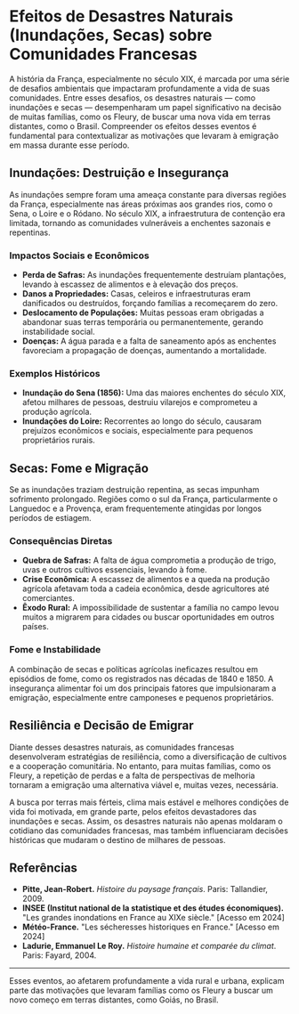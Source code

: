 # Efeitos de Desastres Naturais (Inundações, Secas) sobre Comunidades Francesas

A história da França, especialmente no século XIX, é marcada por uma série de desafios ambientais que impactaram profundamente a vida de suas comunidades. Entre esses desafios, os desastres naturais — como inundações e secas — desempenharam um papel significativo na decisão de muitas famílias, como os Fleury, de buscar uma nova vida em terras distantes, como o Brasil. Compreender os efeitos desses eventos é fundamental para contextualizar as motivações que levaram à emigração em massa durante esse período.

## Inundações: Destruição e Insegurança

As inundações sempre foram uma ameaça constante para diversas regiões da França, especialmente nas áreas próximas aos grandes rios, como o Sena, o Loire e o Ródano. No século XIX, a infraestrutura de contenção era limitada, tornando as comunidades vulneráveis a enchentes sazonais e repentinas.

### Impactos Sociais e Econômicos

- **Perda de Safras:** As inundações frequentemente destruíam plantações, levando à escassez de alimentos e à elevação dos preços.
- **Danos a Propriedades:** Casas, celeiros e infraestruturas eram danificados ou destruídos, forçando famílias a recomeçarem do zero.
- **Deslocamento de Populações:** Muitas pessoas eram obrigadas a abandonar suas terras temporária ou permanentemente, gerando instabilidade social.
- **Doenças:** A água parada e a falta de saneamento após as enchentes favoreciam a propagação de doenças, aumentando a mortalidade.

### Exemplos Históricos

- **Inundação do Sena (1856):** Uma das maiores enchentes do século XIX, afetou milhares de pessoas, destruiu vilarejos e comprometeu a produção agrícola.
- **Inundações do Loire:** Recorrentes ao longo do século, causaram prejuízos econômicos e sociais, especialmente para pequenos proprietários rurais.

## Secas: Fome e Migração

Se as inundações traziam destruição repentina, as secas impunham sofrimento prolongado. Regiões como o sul da França, particularmente o Languedoc e a Provença, eram frequentemente atingidas por longos períodos de estiagem.

### Consequências Diretas

- **Quebra de Safras:** A falta de água comprometia a produção de trigo, uvas e outros cultivos essenciais, levando à fome.
- **Crise Econômica:** A escassez de alimentos e a queda na produção agrícola afetavam toda a cadeia econômica, desde agricultores até comerciantes.
- **Êxodo Rural:** A impossibilidade de sustentar a família no campo levou muitos a migrarem para cidades ou buscar oportunidades em outros países.

### Fome e Instabilidade

A combinação de secas e políticas agrícolas ineficazes resultou em episódios de fome, como os registrados nas décadas de 1840 e 1850. A insegurança alimentar foi um dos principais fatores que impulsionaram a emigração, especialmente entre camponeses e pequenos proprietários.

## Resiliência e Decisão de Emigrar

Diante desses desastres naturais, as comunidades francesas desenvolveram estratégias de resiliência, como a diversificação de cultivos e a cooperação comunitária. No entanto, para muitas famílias, como os Fleury, a repetição de perdas e a falta de perspectivas de melhoria tornaram a emigração uma alternativa viável e, muitas vezes, necessária.

A busca por terras mais férteis, clima mais estável e melhores condições de vida foi motivada, em grande parte, pelos efeitos devastadores das inundações e secas. Assim, os desastres naturais não apenas moldaram o cotidiano das comunidades francesas, mas também influenciaram decisões históricas que mudaram o destino de milhares de pessoas.

## Referências

- **Pitte, Jean-Robert.** _Histoire du paysage français_. Paris: Tallandier, 2009.
- **INSEE (Institut national de la statistique et des études économiques).** "Les grandes inondations en France au XIXe siècle." [Acesso em 2024]
- **Météo-France.** "Les sécheresses historiques en France." [Acesso em 2024]
- **Ladurie, Emmanuel Le Roy.** _Histoire humaine et comparée du climat_. Paris: Fayard, 2004.

---

Esses eventos, ao afetarem profundamente a vida rural e urbana, explicam parte das motivações que levaram famílias como os Fleury a buscar um novo começo em terras distantes, como Goiás, no Brasil.